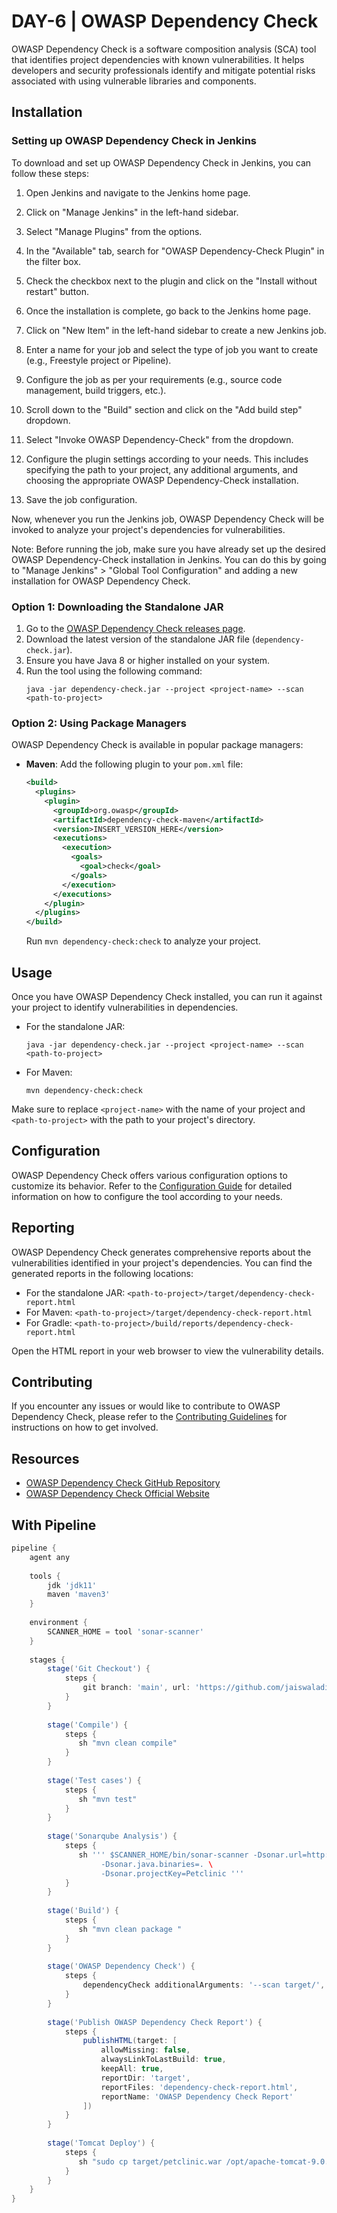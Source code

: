 

# DAY-6 | OWASP Dependency Check

OWASP Dependency Check is a software composition analysis (SCA) tool that identifies project dependencies with known vulnerabilities. It helps developers and security professionals identify and mitigate potential risks associated with using vulnerable libraries and components.


## Installation

### Setting up OWASP Dependency Check in Jenkins

To download and set up OWASP Dependency Check in Jenkins, you can follow these steps:

1. Open Jenkins and navigate to the Jenkins home page.

2. Click on "Manage Jenkins" in the left-hand sidebar.

3. Select "Manage Plugins" from the options.

4. In the "Available" tab, search for "OWASP Dependency-Check Plugin" in the filter box.

5. Check the checkbox next to the plugin and click on the "Install without restart" button.

6. Once the installation is complete, go back to the Jenkins home page.

7. Click on "New Item" in the left-hand sidebar to create a new Jenkins job.

8. Enter a name for your job and select the type of job you want to create (e.g., Freestyle project or Pipeline).

9. Configure the job as per your requirements (e.g., source code management, build triggers, etc.).

10. Scroll down to the "Build" section and click on the "Add build step" dropdown.

11. Select "Invoke OWASP Dependency-Check" from the dropdown.

12. Configure the plugin settings according to your needs. This includes specifying the path to your project, any additional arguments, and choosing the appropriate OWASP Dependency-Check installation.

13. Save the job configuration.

Now, whenever you run the Jenkins job, OWASP Dependency Check will be invoked to analyze your project's dependencies for vulnerabilities.

Note: Before running the job, make sure you have already set up the desired OWASP Dependency-Check installation in Jenkins. You can do this by going to "Manage Jenkins" > "Global Tool Configuration" and adding a new installation for OWASP Dependency Check.

### Option 1: Downloading the Standalone JAR

1. Go to the [OWASP Dependency Check releases page](https://github.com/jeremylong/DependencyCheck/releases).
2. Download the latest version of the standalone JAR file (`dependency-check.jar`).
3. Ensure you have Java 8 or higher installed on your system.
4. Run the tool using the following command:
   ```
   java -jar dependency-check.jar --project <project-name> --scan <path-to-project>
   ```

### Option 2: Using Package Managers

OWASP Dependency Check is available in popular package managers:

- **Maven**: Add the following plugin to your `pom.xml` file:
  ```xml
  <build>
    <plugins>
      <plugin>
        <groupId>org.owasp</groupId>
        <artifactId>dependency-check-maven</artifactId>
        <version>INSERT_VERSION_HERE</version>
        <executions>
          <execution>
            <goals>
              <goal>check</goal>
            </goals>
          </execution>
        </executions>
      </plugin>
    </plugins>
  </build>
  ```
  Run `mvn dependency-check:check` to analyze your project.



## Usage

Once you have OWASP Dependency Check installed, you can run it against your project to identify vulnerabilities in dependencies.

- For the standalone JAR:
  ```
  java -jar dependency-check.jar --project <project-name> --scan <path-to-project>
  ```

- For Maven:
  ```
  mvn dependency-check:check
  ```


Make sure to replace `<project-name>` with the name of your project and `<path-to-project>` with the path to your project's directory.

## Configuration

OWASP Dependency Check offers various configuration options to customize its behavior. Refer to the [Configuration Guide](link-to-configuration-guide) for detailed information on how to configure the tool according to your needs.

## Reporting

OWASP Dependency Check generates comprehensive reports about the vulnerabilities identified in your project's dependencies. You can find the generated reports in the following locations:

- For the standalone JAR: `<path-to-project>/target/dependency-check-report.html`
- For Maven: `<path-to-project>/target/dependency-check-report.html`
- For Gradle: `<path-to-project>/build/reports/dependency-check-report.html`

Open the HTML report in your web browser to view the vulnerability details.

## Contributing

If you encounter any issues or would like to contribute to OWASP Dependency Check, please refer to the [Contributing Guidelines](link-to-contributing-guidelines) for instructions on how to get involved.

## Resources

- [OWASP Dependency Check GitHub Repository](https://github.com/jeremylong/DependencyCheck)
- [OWASP Dependency Check Official Website](https://owasp.org/www-project-dependency-check/)

## With Pipeline 

```groovy
pipeline {
    agent any
    
    tools {
        jdk 'jdk11'
        maven 'maven3'
    }
    
    environment {
        SCANNER_HOME = tool 'sonar-scanner'
    }
    
    stages {
        stage('Git Checkout') {
            steps {
                git branch: 'main', url: 'https://github.com/jaiswaladi246/Petclinic.git'
            }
        }
        
        stage('Compile') {
            steps {
               sh "mvn clean compile"
            }
        }
        
        stage('Test cases') {
            steps {
               sh "mvn test"
            }
        }
        
        stage('Sonarqube Analysis') {
            steps {
               sh ''' $SCANNER_HOME/bin/sonar-scanner -Dsonar.url=http://13.235.115.91:9000/ -Dsonar.login=squ_0dbe68dbee1fb33ebf9d46975a892aee5d414927 -Dsonar.projectName=Petclinic \
                    -Dsonar.java.binaries=. \
                    -Dsonar.projectKey=Petclinic '''
            }
        }
        
        stage('Build') {
            steps {
               sh "mvn clean package "
            }
        }
        
        stage('OWASP Dependency Check') {
            steps {
                dependencyCheck additionalArguments: '--scan target/', odcInstallation: 'owasp'
            }
        }
        
        stage('Publish OWASP Dependency Check Report') {
            steps {
                publishHTML(target: [
                    allowMissing: false,
                    alwaysLinkToLastBuild: true,
                    keepAll: true,
                    reportDir: 'target',
                    reportFiles: 'dependency-check-report.html',
                    reportName: 'OWASP Dependency Check Report'
                ])
            }
        }
        
        stage('Tomcat Deploy') {
            steps {
               sh "sudo cp target/petclinic.war /opt/apache-tomcat-9.0.65/webapps "
            }
        }
    }
}
```
